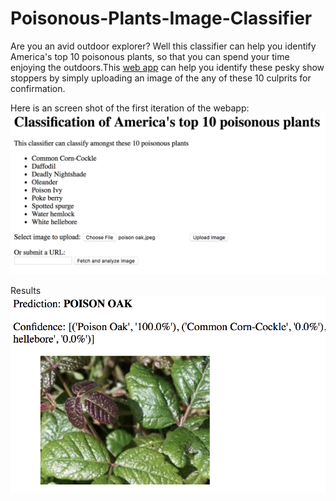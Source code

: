 # Poisonous-Plants-Image-Classifier
Are you an avid outdoor explorer? Well this classifier can help you identify America's top 10 poisonous plants, so that you can spend your time enjoying the outdoors.This [web app]( vhttp://poisonousplantsus.herokuapp.com/) can help you identify these pesky show stoppers by simply uploading an image of the any of these 10 culprits for confirmation. 

Here is an screen shot of the first iteration of the webapp:
![Poisonous Plants US app](UI.png)

Results
![Sample Ouptut](Sample_outpu.png)
